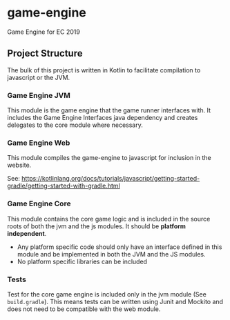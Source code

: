 # game-engine

Game Engine for EC 2019

## Project Structure

The bulk of this project is written in Kotlin to facilitate compilation to javascript or the JVM. 

### Game Engine JVM
This module is the game engine that the game runner interfaces with. It includes the Game Engine Interfaces java dependency and creates delegates to the core module where necessary. 

### Game Engine Web
This module compiles the game-engine to javascript for inclusion in the website. 

See: https://kotlinlang.org/docs/tutorials/javascript/getting-started-gradle/getting-started-with-gradle.html 

### Game Engine Core
This module contains the core game logic and is included in the source roots of both the jvm and the js modules. It should be **platform independent**.

* Any platform specific code should only have an interface defined in this module and  be implemented in both the JVM and the JS modules.
* No platform specific libraries can be included 

### Tests
Test for the core game engine is included only in the jvm module (See `build.gradle`). This means tests can be written using Junit and Mockito and does not need to be compatible with the web module. 